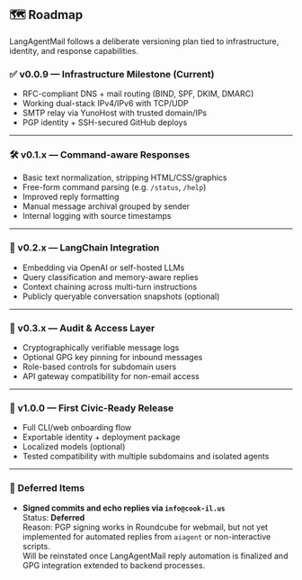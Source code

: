 ## 🗺️ Roadmap

LangAgentMail follows a deliberate versioning plan tied to infrastructure, identity, and response capabilities.

### ✅ v0.0.9 — Infrastructure Milestone (Current)
- RFC-compliant DNS + mail routing (BIND, SPF, DKIM, DMARC)
- Working dual-stack IPv4/IPv6 with TCP/UDP
- SMTP relay via YunoHost with trusted domain/IPs
- PGP identity + SSH-secured GitHub deploys

---

### 🛠 v0.1.x — Command-aware Responses
- Basic text normalization, stripping HTML/CSS/graphics
- Free-form command parsing (e.g. `/status`, `/help`)
- Improved reply formatting
- Manual message archival grouped by sender
- Internal logging with source timestamps

---

### 🧠 v0.2.x — LangChain Integration
- Embedding via OpenAI or self-hosted LLMs
- Query classification and memory-aware replies
- Context chaining across multi-turn instructions
- Publicly queryable conversation snapshots (optional)

---

### 🔐 v0.3.x — Audit & Access Layer
- Cryptographically verifiable message logs
- Optional GPG key pinning for inbound messages
- Role-based controls for subdomain users
- API gateway compatibility for non-email access

---

### 🎯 v1.0.0 — First Civic-Ready Release
- Full CLI/web onboarding flow
- Exportable identity + deployment package
- Localized models (optional)
- Tested compatibility with multiple subdomains and isolated agents

---

### 🔁 Deferred Items

- **Signed commits and echo replies via `info@cook-il.us`**  
  Status: **Deferred**  
  Reason: PGP signing works in Roundcube for webmail, but not yet implemented for automated replies from `aiagent` or non-interactive scripts.  
  Will be reinstated once LangAgentMail reply automation is finalized and GPG integration extended to backend processes.
